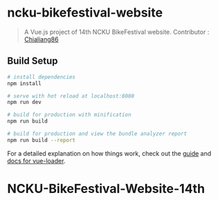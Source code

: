 # ncku-bikefestival-website

> A Vue.js project of 14th NCKU BikeFestival website.
> Contributor : [Chialiang86](https://github.com/Chialiang86)

## Build Setup

``` bash
# install dependencies
npm install

# serve with hot reload at localhost:8080
npm run dev

# build for production with minification
npm run build

# build for production and view the bundle analyzer report
npm run build --report
```

For a detailed explanation on how things work, check out the [guide](http://vuejs-templates.github.io/webpack/) and [docs for vue-loader](http://vuejs.github.io/vue-loader).
# NCKU-BikeFestival-Website-14th
